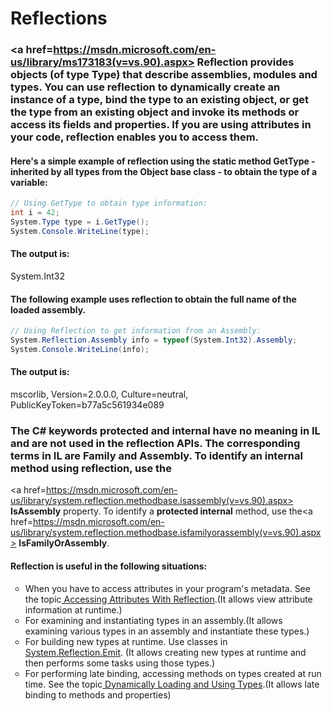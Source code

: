 # Reflections

###  <a href=https://msdn.microsoft.com/en-us/library/ms173183(v=vs.90).aspx> Reflection </a> provides objects (of type Type) that describe assemblies, modules and types. You can use reflection to dynamically create an instance of a type, bind the type to an existing object, or get the type from an existing object and invoke its methods or access its fields and properties. If you are using attributes in your code, reflection enables you to access them. 

#### Here's a simple example of reflection using the static method GetType - inherited by all types from the Object base class - to obtain the type of a variable:
```C#
// Using GetType to obtain type information: 
int i = 42;
System.Type type = i.GetType();
System.Console.WriteLine(type);
```
#### The output is:
System.Int32

#### The following example uses reflection to obtain the full name of the loaded assembly.
```C#
// Using Reflection to get information from an Assembly:
System.Reflection.Assembly info = typeof(System.Int32).Assembly;
System.Console.WriteLine(info);
```
#### The output is:
mscorlib, Version=2.0.0.0, Culture=neutral, PublicKeyToken=b77a5c561934e089

### The C# keywords protected and internal have no meaning in IL and are not used in the reflection APIs. The corresponding terms in IL are Family and Assembly. To identify an<b> internal</b> method using reflection, use the
<a href=https://msdn.microsoft.com/en-us/library/system.reflection.methodbase.isassembly(v=vs.90).aspx><b> IsAssembly</b></a> property. To identify a <b>protected internal</b> method, use the<a href=https://msdn.microsoft.com/en-us/library/system.reflection.methodbase.isfamilyorassembly(v=vs.90).aspx> <b>IsFamilyOrAssembly</b></a>.

#### Reflection is useful in the following situations:
<ul type=circle>
<li>When you have to access attributes in your program's metadata. See the topic<a href=https://msdn.microsoft.com/en-us/library/z919e8tw(v=vs.90).aspx> Accessing Attributes With Reflection</a>.(It allows view attribute information at runtime.)
<li>For examining and instantiating types in an assembly.(It allows examining various types in an assembly and instantiate these types.)
<li>For building new types at runtime. Use classes in <a href=https://msdn.microsoft.com/en-us/library/system.reflection.emit(v=vs.90).aspx>System.Reflection.Emit</a>. (It allows creating new types at runtime and then performs some tasks using those types.)
<li>For performing late binding, accessing methods on types created at run time. See the topic<a href=Dynamically Loading and Using Types> Dynamically Loading and Using Types</a>.(It allows late binding to methods and properties)
</ul>






